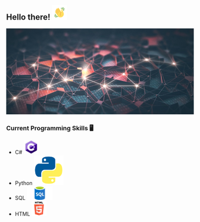 ## Hello there!  <img src="waving.gif" width="40px">

![Image](GitHubBackground.jpg)

### Current Programming Skills :desktop_computer: 
- C# <img src="csharp.png" width="40px">
- Python <img src="python_logo.png" width="80px">
- SQL <img src="SQL.png" width="70px">
- HTML <img src="html.png" width="40px">
<!--
**taamfp/taamfp** is a ✨ _special_ ✨ repository because its `README.md` (this file) appears on your GitHub profile.
-->
